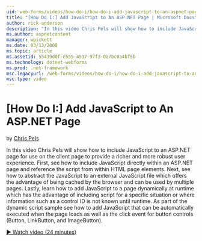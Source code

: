 ```yaml
---
uid: web-forms/videos/how-do-i/how-do-i-add-javascript-to-an-aspnet-page
title: "[How Do I:] Add JavaScript to An ASP.NET Page | Microsoft Docs"
author: rick-anderson
description: "In this video Chris Pels will show how to include JavaScript to an ASP.NET page for use on the client page to provide a richer and more robust user experienc..."
ms.author: aspnetcontent
manager: wpickett
ms.date: 03/13/2008
ms.topic: article
ms.assetid: 55439d0f-e555-4537-97f3-0a7bc0a4bf5b
ms.technology: dotnet-webforms
ms.prod: .net-framework
msc.legacyurl: /web-forms/videos/how-do-i/how-do-i-add-javascript-to-an-aspnet-page
msc.type: video
---
```

[How Do I:] Add JavaScript to An ASP.NET Page
====================
by [Chris Pels](https://twitter.com/chrispels)

In this video Chris Pels will show how to include JavaScript to an ASP.NET page for use on the client page to provide a richer and more robust user experience. First, see how to include JavaScript directly within an ASP.NET page and reference the script from within HTML page elements. Next, see how to abstract the JavaScript to an external JavaScript file which offers the advantage of being cached by the browser and can be used by multiple pages. Lastly, learn how to add JavaScript to a page dynamically at runtime which has the advantage of including script for a specific situation or where information such as a control ID is not known until runtime. As part of the dynamic script sample see how to add JavaScript that can be automatically executed when the page loads as well as the click event for button controls (Button, LinkButton, and ImageButton).

[&#9654; Watch video (24 minutes)](https://channel9.msdn.com/Blogs/ASP-NET-Site-Videos/how-do-i-add-javascript-to-an-aspnet-page)